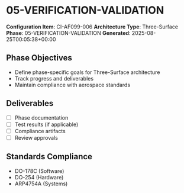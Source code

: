 # 05-VERIFICATION-VALIDATION

**Configuration Item**: CI-AF099-006
**Architecture Type**: Three-Surface
**Phase**: 05-VERIFICATION-VALIDATION
**Generated**: 2025-08-25T00:05:38+00:00

## Phase Objectives
- Define phase-specific goals for Three-Surface architecture
- Track progress and deliverables
- Maintain compliance with aerospace standards

## Deliverables
- [ ] Phase documentation
- [ ] Test results (if applicable)
- [ ] Compliance artifacts
- [ ] Review approvals

## Standards Compliance
- DO-178C (Software)
- DO-254 (Hardware)
- ARP4754A (Systems)
